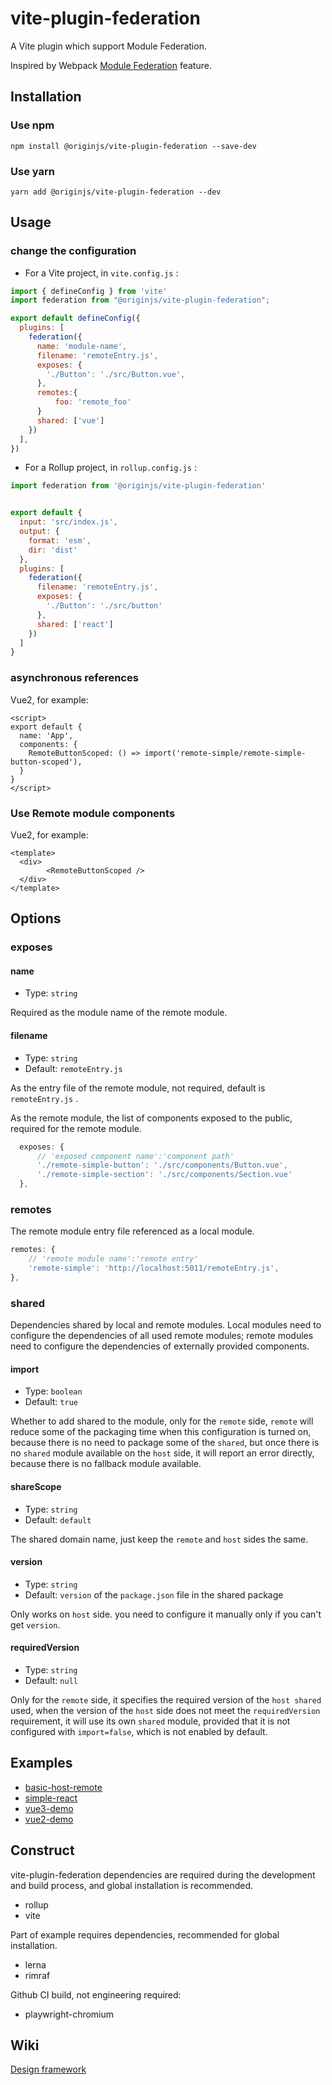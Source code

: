 # vite-plugin-federation

A Vite plugin which support Module Federation.

Inspired by Webpack [Module Federation](https://webpack.js.org/concepts/module-federation/) feature.

## Installation

### Use npm

```
npm install @originjs/vite-plugin-federation --save-dev
```

### Use yarn

```shell
yarn add @originjs/vite-plugin-federation --dev
```

## Usage

### change the configuration

- For a Vite project, in `vite.config.js` :

```js
import { defineConfig } from 'vite'
import federation from "@originjs/vite-plugin-federation";

export default defineConfig({
  plugins: [
    federation({
      name: 'module-name',
      filename: 'remoteEntry.js',
      exposes: {
        './Button': './src/Button.vue',
      },
      remotes:{
          foo: 'remote_foo'
      }
      shared: ['vue']
    })
  ],
})

```

- For a Rollup project, in `rollup.config.js` :

```js
import federation from '@originjs/vite-plugin-federation'


export default {
  input: 'src/index.js',
  output: {
    format: 'esm',
    dir: 'dist'
  },
  plugins: [
    federation({
      filename: 'remoteEntry.js',
      exposes: {
        './Button': './src/button'
      },
      shared: ['react']
    })
  ]
}
```

### asynchronous references

Vue2, for example:

```vue
<script>
export default {
  name: 'App',
  components: {
    RemoteButtonScoped: () => import('remote-simple/remote-simple-button-scoped'),
  }
}
</script>
```



### Use Remote module components

Vue2, for example:

```
<template>
  <div>
  		<RemoteButtonScoped />
  </div>
</template>
```

## Options

### exposes

#### name
- Type: `string`

Required as the module name of the remote module.

#### filename
- Type: `string`
- Default: `remoteEntry.js`

As the entry file of the remote module, not required, default is `remoteEntry.js` .

As the remote module, the list of components exposed to the public, required for the remote module.

```js
  exposes: {
      // 'exposed component name':'component path'
      './remote-simple-button': './src/components/Button.vue',
      './remote-simple-section': './src/components/Section.vue'
  },
```

### remotes

The remote module entry file referenced as a local module.

```js
remotes: {
    // 'remote module name':'remote entry'
    'remote-simple': 'http://localhost:5011/remoteEntry.js',
},
```

### shared

Dependencies shared by local and remote modules. Local modules need to configure the dependencies of all used remote modules; remote modules need to configure the dependencies of externally provided components.

#### import
- Type: `boolean`
- Default: `true`

Whether to add shared to the module, only for the `remote` side, `remote` will reduce some of the packaging time when this configuration is turned on, because there is no need to package some of the `shared`, but once there is no `shared` module available on the `host` side, it will report an error directly, because there is no fallback module available.

#### shareScope
- Type: `string`
- Default: `default`

The shared domain name, just keep the `remote` and `host` sides the same.

#### version
- Type: `string`
- Default:  `version` of the `package.json` file in the shared package

Only works on `host` side. you need to configure it manually only if you can't get `version`.

#### requiredVersion
- Type: `string`
- Default: `null`

Only for the `remote` side, it specifies the required version of the `host shared` used, when the version of the `host` side does not meet the `requiredVersion` requirement, it will use its own `shared` module, provided that it is not configured with `import=false`, which is not enabled by default.

## Examples

+ [basic-host-remote](https://github.com/originjs/vite-plugin-federation/tree/main/packages/examples/basic-host-remote)
+ [simple-react](https://github.com/originjs/vite-plugin-federation/tree/main/packages/examples/simple-react)
+ [vue3-demo](https://github.com/originjs/vite-plugin-federation/tree/main/packages/examples/vue3-demo)
+ [vue2-demo](https://github.com/originjs/vite-plugin-federation/tree/main/packages/examples/vue2-demo)


## Construct

vite-plugin-federation dependencies are required during the development and build process, and global installation is recommended.

- rollup
- vite

Part of example requires dependencies, recommended for global installation.

- lerna
- rimraf

Github CI build, not engineering required:

- playwright-chromium

## Wiki
[Design framework](https://github.com/originjs/vite-plugin-federation/wiki)